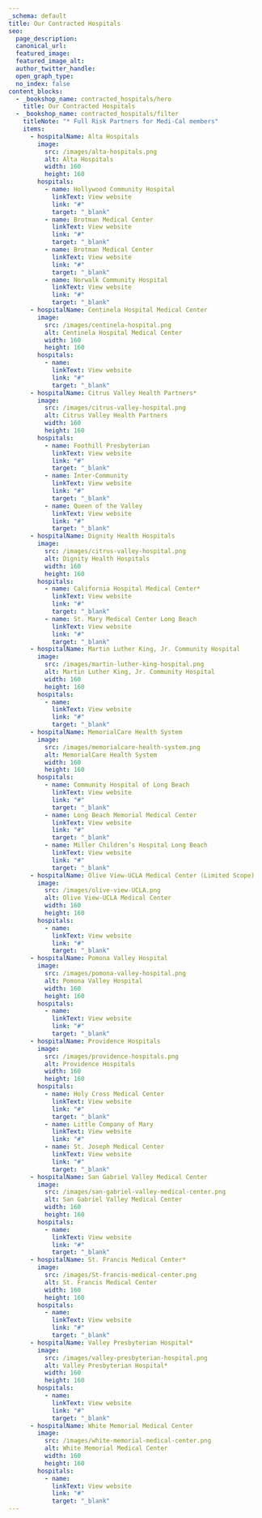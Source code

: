 ```yaml
---
_schema: default
title: Our Contracted Hospitals
seo:
  page_description:
  canonical_url:
  featured_image:
  featured_image_alt:
  author_twitter_handle:
  open_graph_type:
  no_index: false
content_blocks:
  - _bookshop_name: contracted_hospitals/hero
    title: Our Contracted Hospitals
  - _bookshop_name: contracted_hospitals/filter
    titleNote: "* Full Risk Partners for Medi-Cal members"
    items:
      - hospitalName: Alta Hospitals
        image:
          src: /images/alta-hospitals.png
          alt: Alta Hospitals
          width: 160
          height: 160
        hospitals:
          - name: Hollywood Community Hospital
            linkText: View website
            link: "#"
            target: "_blank"
          - name: Brotman Medical Center
            linkText: View website
            link: "#"
            target: "_blank"
          - name: Brotman Medical Center
            linkText: View website
            link: "#"
            target: "_blank"
          - name: Norwalk Community Hospital
            linkText: View website
            link: "#"
            target: "_blank"
      - hospitalName: Centinela Hospital Medical Center
        image:
          src: /images/centinela-hospital.png
          alt: Centinela Hospital Medical Center
          width: 160
          height: 160
        hospitals:
          - name:
            linkText: View website
            link: "#"
            target: "_blank"
      - hospitalName: Citrus Valley Health Partners*
        image:
          src: /images/citrus-valley-hospital.png
          alt: Citrus Valley Health Partners
          width: 160
          height: 160
        hospitals:
          - name: Foothill Presbyterian
            linkText: View website
            link: "#"
            target: "_blank"
          - name: Inter-Community
            linkText: View website
            link: "#"
            target: "_blank"
          - name: Queen of the Valley
            linkText: View website
            link: "#"
            target: "_blank"
      - hospitalName: Dignity Health Hospitals
        image:
          src: /images/citrus-valley-hospital.png
          alt: Dignity Health Hospitals
          width: 160
          height: 160
        hospitals:
          - name: California Hospital Medical Center*
            linkText: View website
            link: "#"
            target: "_blank"
          - name: St. Mary Medical Center Long Beach
            linkText: View website
            link: "#"
            target: "_blank"
      - hospitalName: Martin Luther King, Jr. Community Hospital
        image:
          src: /images/martin-luther-king-hospital.png
          alt: Martin Luther King, Jr. Community Hospital
          width: 160
          height: 160
        hospitals:
          - name:
            linkText: View website
            link: "#"
            target: "_blank"
      - hospitalName: MemorialCare Health System
        image:
          src: /images/memorialcare-health-system.png
          alt: MemorialCare Health System
          width: 160
          height: 160
        hospitals:
          - name: Community Hospital of Long Beach 
            linkText: View website
            link: "#"
            target: "_blank"
          - name: Long Beach Memorial Medical Center
            linkText: View website
            link: "#"
            target: "_blank"
          - name: Miller Children’s Hospital Long Beach
            linkText: View website
            link: "#"
            target: "_blank"
      - hospitalName: Olive View-UCLA Medical Center (Limited Scope)
        image:
          src: /images/olive-view-UCLA.png
          alt: Olive View-UCLA Medical Center
          width: 160
          height: 160
        hospitals:
          - name:
            linkText: View website
            link: "#"
            target: "_blank"
      - hospitalName: Pomona Valley Hospital
        image:
          src: /images/pomona-valley-hospital.png
          alt: Pomona Valley Hospital
          width: 160
          height: 160
        hospitals:
          - name:
            linkText: View website
            link: "#"
            target: "_blank"
      - hospitalName: Providence Hospitals
        image:
          src: /images/providence-hospitals.png
          alt: Providence Hospitals
          width: 160
          height: 160
        hospitals:
          - name: Holy Cross Medical Center
            linkText: View website
            link: "#"
            target: "_blank"
          - name: Little Company of Mary
            linkText: View website
            link: "#"
          - name: St. Joseph Medical Center
            linkText: View website
            link: "#"
            target: "_blank"
      - hospitalName: San Gabriel Valley Medical Center
        image:
          src: /images/san-gabriel-valley-medical-center.png
          alt: San Gabriel Valley Medical Center
          width: 160
          height: 160
        hospitals:
          - name:
            linkText: View website
            link: "#"
            target: "_blank"
      - hospitalName: St. Francis Medical Center*
        image:
          src: /images/St-francis-medical-center.png
          alt: St. Francis Medical Center
          width: 160
          height: 160
        hospitals:
          - name:
            linkText: View website
            link: "#"
            target: "_blank"
      - hospitalName: Valley Presbyterian Hospital*
        image:
          src: /images/valley-presbyterian-hospital.png
          alt: Valley Presbyterian Hospital*
          width: 160
          height: 160
        hospitals:
          - name:
            linkText: View website
            link: "#"
            target: "_blank"
      - hospitalName: White Memorial Medical Center
        image:
          src: /images/white-memorial-medical-center.png
          alt: White Memorial Medical Center
          width: 160
          height: 160
        hospitals:
          - name:
            linkText: View website
            link: "#"
            target: "_blank"            
---
```


